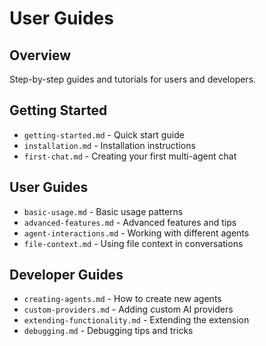 # User Guides

## Overview
Step-by-step guides and tutorials for users and developers.

## Getting Started
- `getting-started.md` - Quick start guide
- `installation.md` - Installation instructions
- `first-chat.md` - Creating your first multi-agent chat

## User Guides
- `basic-usage.md` - Basic usage patterns
- `advanced-features.md` - Advanced features and tips
- `agent-interactions.md` - Working with different agents
- `file-context.md` - Using file context in conversations

## Developer Guides
- `creating-agents.md` - How to create new agents
- `custom-providers.md` - Adding custom AI providers
- `extending-functionality.md` - Extending the extension
- `debugging.md` - Debugging tips and tricks